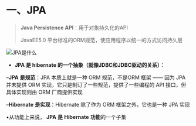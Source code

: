 # 一、JPA

> **Java Persistence API**：用于对象持久化的API
>
> JavaEE5.0 平台标准的ORM规范，使应用程序以统一的方式访问持久层

![JPA是什么](E:\Java进阶(note)\JPA&SpringData\images\JPA是什么.jpg)

- **JPA 是 hibernate 的一个抽象（就像JDBC和JDBC驱动的关系）**：

–**JPA** **是规范**：JPA 本质上就是一种  ORM 规范，不是ORM 框架 —— 因为 JPA 并未提供 ORM 实现，它只是制订了一些规范，提供了一些编程的 API 接口，但具体实现则由 ORM 厂商提供实现

–**Hibernate** **是实现**：Hibernate 除了作为 ORM 框架之外，它也是一种 JPA 实现

•从功能上来说， **JPA** **是** **Hibernate** **功能**的一个子集

